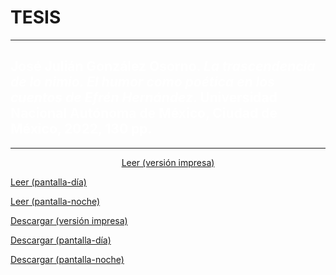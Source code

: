# TESIS
---
## <span style="color:white">José Julián González Osorno. *La trascendencia de lo nimio. El humor como poética en los cuentos de Efrén Hernández*. Universidad Nacional Autónoma de México, Ciudad de México, 2022, 130 pp.</span>
---
<p align="center">
  <a href="https://tuxkernel.github.io/julian/julian-impress.pdf">Leer (versión impresa)</a>
  
  <a href="https://tuxkernel.github.io/julian/julian-screen-day.pdf">Leer (pantalla-día)</a>
  
  <a href="https://tuxkernel.github.io/julian/julian-screen-night.pdf">Leer (pantalla-noche)</a>
  
  <a href="https://github.com/tuxkernel/julian/raw/main/julian-impress.pdf">Descargar (versión impresa)</a>
  
  <a href="https://github.com/tuxkernel/julian/raw/main/julian-screen-day.pdf">Descargar (pantalla-día)</a>
  
  <a href="https://github.com/tuxkernel/julian/raw/main/julian-screen-night.pdf">Descargar (pantalla-noche)</a>
</p>
